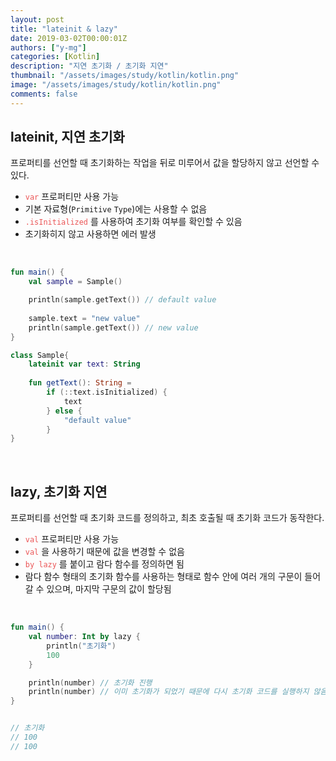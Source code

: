 ```yaml
---
layout: post
title: "lateinit & lazy"
date: 2019-03-02T00:00:01Z
authors: ["y-mg"]
categories: [Kotlin]
description: "지연 초기화 / 초기화 지연"
thumbnail: "/assets/images/study/kotlin/kotlin.png"
image: "/assets/images/study/kotlin/kotlin.png"
comments: false
---
```


## lateinit, 지연 초기화
프로퍼티를 선언할 때 초기화하는 작업을 뒤로 미루어서 값을 할당하지 않고 선언할 수 있다.
- <code style="color: #eb5657;">var</code> 프로퍼티만 사용 가능
- 기본 자료형(`Primitive` `Type`)에는 사용할 수 없음
- <code style="color: #eb5657;">.isInitialized</code> 를 사용하여 초기화 여부를 확인할 수 있음
- 초기화히지 않고 사용하면 에러 발생
<br/>

```kotlin
fun main() {
    val sample = Sample()

    println(sample.getText()) // default value
    
    sample.text = "new value"
    println(sample.getText()) // new value
}

class Sample{
    lateinit var text: String
    
    fun getText(): String = 
        if (::text.isInitialized) {
            text
        } else {
            "default value"
        }
}
```
<br/>



## lazy, 초기화 지연
프로퍼티를 선언할 때 초기화 코드를 정의하고, 최초 호출될 때 초기화 코드가 동작한다.
- <code style="color: #eb5657;">val</code> 프로퍼티만 사용 가능 
- <code style="color: #eb5657;">val</code> 을 사용하기 때문에 값을 변경할 수 없음
- <code style="color: #eb5657;">by lazy</code> 를 붙이고 람다 함수를 정의하면 됨
- 람다 함수 형태의 초기화 함수를 사용하는 형태로 함수 안에 여러 개의 구문이 들어갈 수 있으며, 마지막 구문의 값이 할당됨
<br/>

```kotlin
fun main() {
    val number: Int by lazy {
        println("초기화")
        100
    }

    println(number) // 초기화 진행
    println(number) // 이미 초기화가 되었기 때문에 다시 초기화 코드를 실행하지 않음
}


// 초기화
// 100
// 100
```